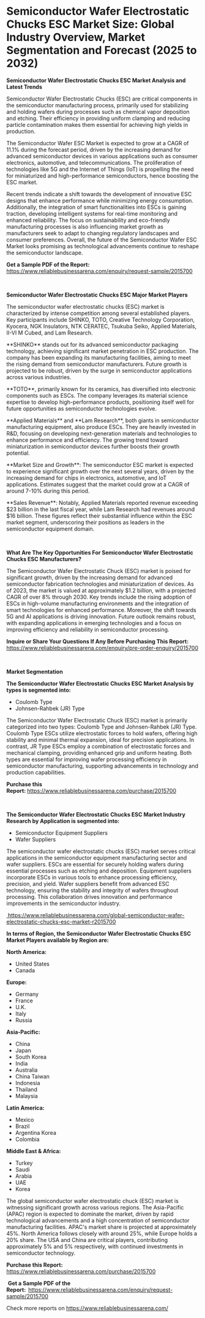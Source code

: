 <p><h1>Semiconductor Wafer Electrostatic Chucks ESC Market Size: Global Industry Overview, Market Segmentation and Forecast (2025 to 2032)</h1></p><p><strong>Semiconductor Wafer Electrostatic Chucks ESC Market Analysis and Latest Trends</strong></p>
<p><p>Semiconductor Wafer Electrostatic Chucks (ESC) are critical components in the semiconductor manufacturing process, primarily used for stabilizing and holding wafers during processes such as chemical vapor deposition and etching. Their efficiency in providing uniform clamping and reducing particle contamination makes them essential for achieving high yields in production. </p><p>The Semiconductor Wafer ESC Market is expected to grow at a CAGR of 11.1% during the forecast period, driven by the increasing demand for advanced semiconductor devices in various applications such as consumer electronics, automotive, and telecommunications. The proliferation of technologies like 5G and the Internet of Things (IoT) is propelling the need for miniaturized and high-performance semiconductors, hence boosting the ESC market.</p><p>Recent trends indicate a shift towards the development of innovative ESC designs that enhance performance while minimizing energy consumption. Additionally, the integration of smart functionalities into ESCs is gaining traction, developing intelligent systems for real-time monitoring and enhanced reliability. The focus on sustainability and eco-friendly manufacturing processes is also influencing market growth as manufacturers seek to adapt to changing regulatory landscapes and consumer preferences. Overall, the future of the Semiconductor Wafer ESC Market looks promising as technological advancements continue to reshape the semiconductor landscape.</p></p>
<p><strong>Get a Sample PDF of the Report:&nbsp;</strong> <a href="https://www.reliablebusinessarena.com/enquiry/request-sample/2015700?utm_campaign=1905&utm_medium=2&utm_source=Github&utm_content=ia&utm_term=17012025&utm_id=semiconductor-wafer-electrostatic-chucks-esc">https://www.reliablebusinessarena.com/enquiry/request-sample/2015700</a></p>
<p>&nbsp;</p>
<p><strong>Semiconductor Wafer Electrostatic Chucks ESC Major Market Players</strong></p>
<p><p>The semiconductor wafer electrostatic chucks (ESC) market is characterized by intense competition among several established players. Key participants include SHINKO, TOTO, Creative Technology Corporation, Kyocera, NGK Insulators, NTK CERATEC, Tsukuba Seiko, Applied Materials, II-VI M Cubed, and Lam Research.</p><p>**SHINKO** stands out for its advanced semiconductor packaging technology, achieving significant market penetration in ESC production. The company has been expanding its manufacturing facilities, aiming to meet the rising demand from semiconductor manufacturers. Future growth is projected to be robust, driven by the surge in semiconductor applications across various industries.</p><p>**TOTO**, primarily known for its ceramics, has diversified into electronic components such as ESCs. The company leverages its material science expertise to develop high-performance products, positioning itself well for future opportunities as semiconductor technologies evolve.</p><p>**Applied Materials** and **Lam Research**, both giants in semiconductor manufacturing equipment, also produce ESCs. They are heavily invested in R&D, focusing on developing next-generation materials and technologies to enhance performance and efficiency. The growing trend toward miniaturization in semiconductor devices further boosts their growth potential.</p><p>**Market Size and Growth**: The semiconductor ESC market is expected to experience significant growth over the next several years, driven by the increasing demand for chips in electronics, automotive, and IoT applications. Estimates suggest that the market could grow at a CAGR of around 7-10% during this period.</p><p>**Sales Revenue**: Notably, Applied Materials reported revenue exceeding $23 billion in the last fiscal year, while Lam Research had revenues around $16 billion. These figures reflect their substantial influence within the ESC market segment, underscoring their positions as leaders in the semiconductor equipment domain.</p></p>
<p>&nbsp;</p>
<p><strong>What Are The Key Opportunities For Semiconductor Wafer Electrostatic Chucks ESC Manufacturers?</strong></p>
<p><p>The Semiconductor Wafer Electrostatic Chuck (ESC) market is poised for significant growth, driven by the increasing demand for advanced semiconductor fabrication technologies and miniaturization of devices. As of 2023, the market is valued at approximately $1.2 billion, with a projected CAGR of over 8% through 2030. Key trends include the rising adoption of ESCs in high-volume manufacturing environments and the integration of smart technologies for enhanced performance. Moreover, the shift towards 5G and AI applications is driving innovation. Future outlook remains robust, with expanding applications in emerging technologies and a focus on improving efficiency and reliability in semiconductor processing.</p></p>
<p><strong>Inquire or Share Your Questions If Any Before Purchasing This Report:</strong> <a href="https://www.reliablebusinessarena.com/enquiry/pre-order-enquiry/2015700?utm_campaign=1905&utm_medium=2&utm_source=Github&utm_content=ia&utm_term=17012025&utm_id=semiconductor-wafer-electrostatic-chucks-esc">https://www.reliablebusinessarena.com/enquiry/pre-order-enquiry/2015700</a></p>
<p>&nbsp;</p>
<p><strong>Market Segmentation</strong></p>
<p><strong>The Semiconductor Wafer Electrostatic Chucks ESC Market Analysis by types is segmented into:</strong></p>
<p><ul><li>Coulomb Type</li><li>Johnsen-Rahbek (JR) Type</li></ul></p>
<p><p>The Semiconductor Wafer Electrostatic Chuck (ESC) market is primarily categorized into two types: Coulomb Type and Johnsen-Rahbek (JR) Type. Coulomb Type ESCs utilize electrostatic forces to hold wafers, offering high stability and minimal thermal expansion, ideal for precision applications. In contrast, JR Type ESCs employ a combination of electrostatic forces and mechanical clamping, providing enhanced grip and uniform heating. Both types are essential for improving wafer processing efficiency in semiconductor manufacturing, supporting advancements in technology and production capabilities.</p></p>
<p><strong>Purchase this Report:&nbsp;</strong><a href="https://www.reliablebusinessarena.com/purchase/2015700?utm_campaign=1905&utm_medium=2&utm_source=Github&utm_content=ia&utm_term=17012025&utm_id=semiconductor-wafer-electrostatic-chucks-esc">https://www.reliablebusinessarena.com/purchase/2015700</a></p>
<p>&nbsp;</p>
<p><strong>The Semiconductor Wafer Electrostatic Chucks ESC Market Industry Research by Application is segmented into:</strong></p>
<p><ul><li>Semiconductor Equipment Suppliers</li><li>Wafer Suppliers</li></ul></p>
<p><p>The semiconductor wafer electrostatic chucks (ESC) market serves critical applications in the semiconductor equipment manufacturing sector and wafer suppliers. ESCs are essential for securely holding wafers during essential processes such as etching and deposition. Equipment suppliers incorporate ESCs in various tools to enhance processing efficiency, precision, and yield. Wafer suppliers benefit from advanced ESC technology, ensuring the stability and integrity of wafers throughout processing. This collaboration drives innovation and performance improvements in the semiconductor industry.</p></p>
<p><a href="https://www.reliablebusinessarena.com/global-semiconductor-wafer-electrostatic-chucks-esc-market-r2015700?utm_campaign=1905&utm_medium=2&utm_source=Github&utm_content=ia&utm_term=17012025&utm_id=semiconductor-wafer-electrostatic-chucks-esc">&nbsp;https://www.reliablebusinessarena.com/global-semiconductor-wafer-electrostatic-chucks-esc-market-r2015700</a></p>
<p><strong>In terms of Region, the Semiconductor Wafer Electrostatic Chucks ESC Market Players available by Region are:</strong></p>
<p>
    <p> <strong> North America: </strong>
        <ul>
            <li>United States</li>
            <li>Canada</li>
        </ul>
        </p> 
    <p> <strong> Europe: </strong>
        <ul>
            <li>Germany</li>
            <li>France</li>
            <li>U.K.</li>
            <li>Italy</li>
            <li>Russia</li>
        </ul>
        </p> 
    <p> <strong> Asia-Pacific: </strong>
        <ul>
            <li>China</li>
            <li>Japan</li>
            <li>South Korea</li>
            <li>India</li>
            <li>Australia</li>
            <li>China Taiwan</li>
            <li>Indonesia</li>
            <li>Thailand</li>
            <li>Malaysia</li>
        </ul>
        </p> 
    <p> <strong> Latin America: </strong>
        <ul>
            <li>Mexico</li>
            <li>Brazil</li>
            <li>Argentina Korea</li>
            <li>Colombia</li>
        </ul>
        </p> 
    <p> <strong> Middle East & Africa: </strong>
        <ul>
            <li>Turkey</li>
            <li>Saudi</li>
            <li>Arabia</li>
            <li>UAE</li>
            <li>Korea</li>
        </ul>
    </p>
    </p>
<p><p>The global semiconductor wafer electrostatic chuck (ESC) market is witnessing significant growth across various regions. The Asia-Pacific (APAC) region is expected to dominate the market, driven by rapid technological advancements and a high concentration of semiconductor manufacturing facilities. APAC's market share is projected at approximately 45%. North America follows closely with around 25%, while Europe holds a 20% share. The USA and China are critical players, contributing approximately 5% and 5% respectively, with continued investments in semiconductor technology.</p></p>
<p><strong>Purchase this Report: </strong><a href="https://www.reliablebusinessarena.com/purchase/2015700?utm_campaign=1905&utm_medium=2&utm_source=Github&utm_content=ia&utm_term=17012025&utm_id=semiconductor-wafer-electrostatic-chucks-esc">https://www.reliablebusinessarena.com/purchase/2015700</a></p>
<p>&nbsp;<strong>Get a Sample PDF of the Report:&nbsp;&nbsp;</strong><a href="https://www.reliablebusinessarena.com/enquiry/request-sample/2015700?utm_campaign=1905&utm_medium=2&utm_source=Github&utm_content=ia&utm_term=17012025&utm_id=semiconductor-wafer-electrostatic-chucks-esc">https://www.reliablebusinessarena.com/enquiry/request-sample/2015700</a></p>
<p><strong></strong></p>
<p>Check more reports on <a href="https://www.reliablebusinessarena.com/?utm_campaign=1905&utm_medium=2&utm_source=Github&utm_content=ia&utm_term=17012025&utm_id=semiconductor-wafer-electrostatic-chucks-esc">https://www.reliablebusinessarena.com/</a></p>